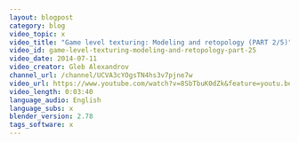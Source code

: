 ```yaml
---
layout: blogpost
category: blog
video_topic: x
video_title: "Game level texturing: Modeling and retopology (PART 2/5)"
video_id: game-level-texturing-modeling-and-retopology-part-25
video_date: 2014-07-11
video_creator: Gleb Alexandrov
channel_url: /channel/UCVA3cYOgsTN4hs3v7pjne7w
video_url: https://www.youtube.com/watch?v=8SbTbuK0dZk&feature=youtu.be
video_length: 0:03:40
language_audio: English
language_subs: x
blender_version: 2.78
tags_software: x
---
```

